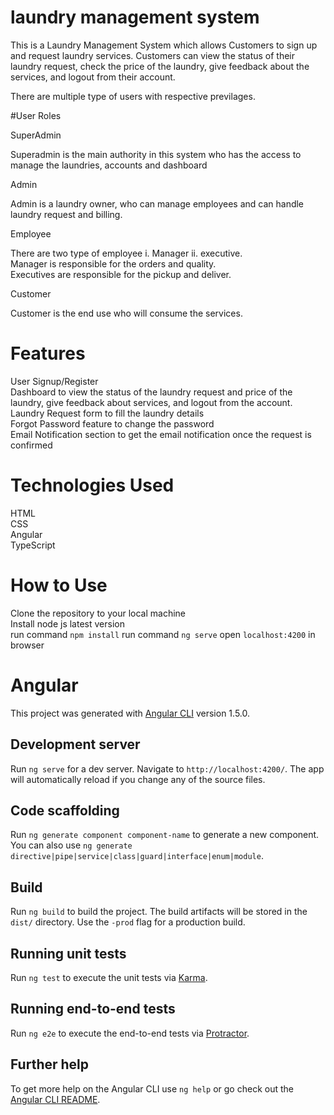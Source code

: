 # laundry management system

This is a Laundry Management System which allows Customers to sign up and request laundry services. Customers can view the status of their laundry request, check the price of the laundry, give feedback about the services, and logout from their account.

There are multiple type of users with respective previlages. <br>

#User Roles

SuperAdmin<br>

Superadmin is the main authority in this system who has the access to manage the laundries, accounts and dashboard<br>

Admin<br>

Admin is a laundry owner, who can manage employees and can handle laundry request and billing. <br>

Employee<br>

There are two type of employee i. Manager ii. executive. <br>
Manager is responsible for the orders and quality. <br>
Executives are responsible for the pickup and deliver. <br>

Customer<br> 

Customer is the end use who will consume the services. <br>


# Features
User Signup/Register<br>
Dashboard to view the status of the laundry request and price of the laundry, give feedback about services, and logout from the account.<br>
Laundry Request form to fill the laundry details<br>
Forgot Password feature to change the password<br>
Email Notification section to get the email notification once the request is confirmed<br>

# Technologies Used
HTML<br>
CSS<br>
Angular<br>
TypeScript<br>

# How to Use
Clone the repository to your local machine <br>
Install node js latest version <br>
run command `npm install`
run command `ng serve`
open `localhost:4200` in browser

# Angular

This project was generated with [Angular CLI](https://github.com/angular/angular-cli) version 1.5.0.

## Development server

Run `ng serve` for a dev server. Navigate to `http://localhost:4200/`. The app will automatically reload if you change any of the source files.

## Code scaffolding

Run `ng generate component component-name` to generate a new component. You can also use `ng generate directive|pipe|service|class|guard|interface|enum|module`.

## Build

Run `ng build` to build the project. The build artifacts will be stored in the `dist/` directory. Use the `-prod` flag for a production build.

## Running unit tests

Run `ng test` to execute the unit tests via [Karma](https://karma-runner.github.io).

## Running end-to-end tests

Run `ng e2e` to execute the end-to-end tests via [Protractor](http://www.protractortest.org/).

## Further help

To get more help on the Angular CLI use `ng help` or go check out the [Angular CLI README](https://github.com/angular/angular-cli/blob/master/README.md).
